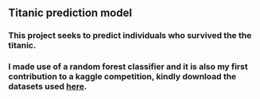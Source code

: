 ## Titanic prediction model
### This project seeks to predict individuals who survived the the titanic.
### I made use of a random forest classifier and it is also my first contribution to a kaggle competition, kindly download the datasets used [here](https://www.kaggle.com/competitions/titanic/data).
